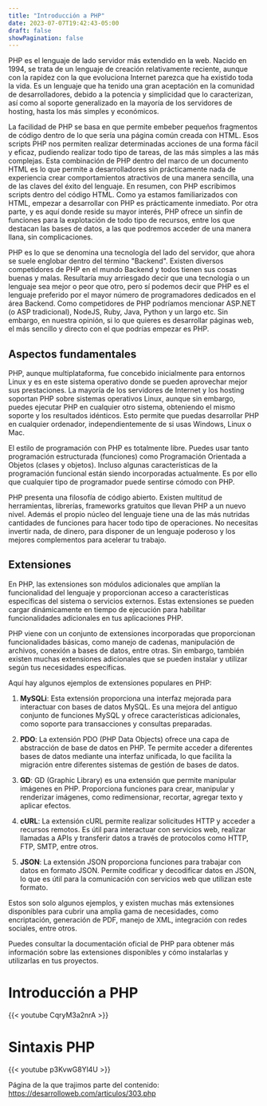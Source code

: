 ```yaml
---
title: "Introducción a PHP"
date: 2023-07-07T19:42:43-05:00
draft: false
showPagination: false
---
```


PHP es el lenguaje de lado servidor más extendido en la web. Nacido en 1994, se trata de un lenguaje de creación relativamente reciente, aunque con la rapidez con la que evoluciona Internet parezca que ha existido toda la vida. Es un lenguaje que ha tenido una gran aceptación en la comunidad de desarrolladores, debido a la potencia y simplicidad que lo caracterizan, así como al soporte generalizado en la mayoría de los servidores de hosting, hasta los más simples y económicos.

La facilidad de PHP se basa en que permite embeber pequeños fragmentos de código dentro de lo que sería una página común creada con HTML. Esos scripts PHP nos permiten realizar determinadas acciones de una forma fácil y eficaz, pudiendo realizar todo tipo de tareas, de las más simples a las más complejas. Esta combinación de PHP dentro del marco de un documento HTML es lo que permite a desarrolladores sin prácticamente nada de experiencia crear comportamientos atractivos de una manera sencilla, una de las claves del éxito del lenguaje. En resumen, con PHP escribimos scripts dentro del código HTML. Como ya estamos familiarizados con HTML, empezar a desarrollar con PHP es prácticamente inmediato. Por otra parte, y es aquí donde reside su mayor interés, PHP ofrece un sinfín de funciones para la explotación de todo tipo de recursos, entre los que destacan las bases de datos, a las que podremos acceder de una manera llana, sin complicaciones.

PHP es lo que se denomina una tecnología del lado del servidor, que ahora se suele englobar dentro del término "Backend". Existen diversos competidores de PHP en el mundo Backend y todos tienen sus cosas buenas y malas. Resultaría muy arriesgado decir que una tecnología o un lenguaje sea mejor o peor que otro, pero sí podemos decir que PHP es el lenguaje preferido por el mayor número de programadores dedicados en el área Backend. Como competidores de PHP podríamos mencionar ASP.NET (o ASP tradicional), NodeJS, Ruby, Java, Python y un largo etc. Sin embargo, en nuestra opinión, si lo que quieres es desarrollar páginas web, el más sencillo y directo con el que podrías empezar es PHP.

## Aspectos fundamentales

PHP, aunque multiplataforma, fue concebido inicialmente para entornos Linux y es en este sistema operativo donde se pueden aprovechar mejor sus prestaciones. La mayoría de los servidores de Internet y los hosting soportan PHP sobre sistemas operativos Linux, aunque sin embargo, puedes ejecutar PHP en cualquier otro sistema, obteniendo el mismo soporte y los resultados idénticos. Esto permite que puedas desarrollar PHP en cualquier ordenador, independientemente de si usas Windows, Linux o Mac.

El estilo de programación con PHP es totalmente libre. Puedes usar tanto programación estructurada (funciones) como Programación Orientada a Objetos (clases y objetos). Incluso algunas características de la programación funcional están siendo incorporadas actualmente. Es por ello que cualquier tipo de programador puede sentirse cómodo con PHP.

PHP presenta una filosofía de código abierto. Existen multitud de herramientas, librerías, frameworks gratuitos que llevan PHP a un nuevo nivel. Además el propio núcleo del lenguaje tiene una de las más nutridas cantidades de funciones para hacer todo tipo de operaciones. No necesitas invertir nada, de dinero, para disponer de un lenguaje poderoso y los mejores complementos para acelerar tu trabajo.

## Extensiones

En PHP, las extensiones son módulos adicionales que amplían la funcionalidad del lenguaje y proporcionan acceso a características específicas del sistema o servicios externos. Estas extensiones se pueden cargar dinámicamente en tiempo de ejecución para habilitar funcionalidades adicionales en tus aplicaciones PHP.

PHP viene con un conjunto de extensiones incorporadas que proporcionan funcionalidades básicas, como manejo de cadenas, manipulación de archivos, conexión a bases de datos, entre otras. Sin embargo, también existen muchas extensiones adicionales que se pueden instalar y utilizar según tus necesidades específicas.

Aquí hay algunos ejemplos de extensiones populares en PHP:

1. **MySQLi**: Esta extensión proporciona una interfaz mejorada para interactuar con bases de datos MySQL. Es una mejora del antiguo conjunto de funciones MySQL y ofrece características adicionales, como soporte para transacciones y consultas preparadas.

2. **PDO**: La extensión PDO (PHP Data Objects) ofrece una capa de abstracción de base de datos en PHP. Te permite acceder a diferentes bases de datos mediante una interfaz unificada, lo que facilita la migración entre diferentes sistemas de gestión de bases de datos.

3. **GD**: GD (Graphic Library) es una extensión que permite manipular imágenes en PHP. Proporciona funciones para crear, manipular y renderizar imágenes, como redimensionar, recortar, agregar texto y aplicar efectos.

4. **cURL**: La extensión cURL permite realizar solicitudes HTTP y acceder a recursos remotos. Es útil para interactuar con servicios web, realizar llamadas a APIs y transferir datos a través de protocolos como HTTP, FTP, SMTP, entre otros.

5. **JSON**: La extensión JSON proporciona funciones para trabajar con datos en formato JSON. Permite codificar y decodificar datos en JSON, lo que es útil para la comunicación con servicios web que utilizan este formato.

Estos son solo algunos ejemplos, y existen muchas más extensiones disponibles para cubrir una amplia gama de necesidades, como encriptación, generación de PDF, manejo de XML, integración con redes sociales, entre otros.

Puedes consultar la documentación oficial de PHP para obtener más información sobre las extensiones disponibles y cómo instalarlas y utilizarlas en tus proyectos.

# Introducción a PHP

{{< youtube CqryM3a2nrA >}}

# Sintaxis PHP

{{< youtube p3KvwG8Yl4U >}}


<footer>Página de la que trajimos parte del contenido: <a href="https://desarrolloweb.com/articulos/303.php" target="_blank">https://desarrolloweb.com/articulos/303.php</a></footer>
